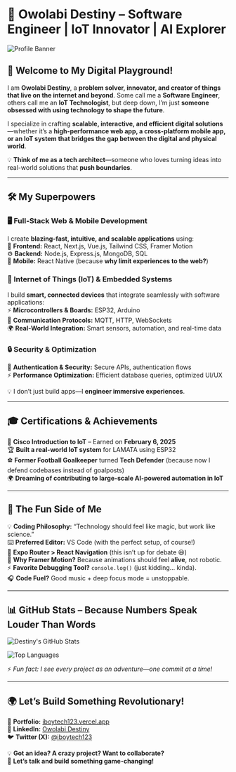 # 🚀 Owolabi Destiny – Software Engineer | IoT Innovator | AI Explorer  

![Profile Banner](https://raw.githubusercontent.com/owolabijunior12/owolabijunior12/main/banner.png)  

## 👋 Welcome to My Digital Playground!  

I am **Owolabi Destiny**, a **problem solver, innovator, and creator of things that live on the internet and beyond**. Some call me a **Software Engineer**, others call me an **IoT Technologist**, but deep down, I’m just **someone obsessed with using technology to shape the future**.  

I specialize in crafting **scalable, interactive, and efficient digital solutions**—whether it’s a **high-performance web app, a cross-platform mobile app, or an IoT system that bridges the gap between the digital and physical world**.  

💡 **Think of me as a tech architect**—someone who loves turning ideas into real-world solutions that **push boundaries**.  

---

## 🛠️ **My Superpowers**  

### **🖥️ Full-Stack Web & Mobile Development**  
I create **blazing-fast, intuitive, and scalable applications** using:  
🚀 **Frontend:** React, Next.js, Vue.js, Tailwind CSS, Framer Motion  
⚙️ **Backend:** Node.js, Express.js, MongoDB, SQL  
📱 **Mobile:** React Native (because **why limit experiences to the web?**)  

### **🔌 Internet of Things (IoT) & Embedded Systems**  
I build **smart, connected devices** that integrate seamlessly with software applications:  
⚡ **Microcontrollers & Boards:** ESP32, Arduino  
📡 **Communication Protocols:** MQTT, HTTP, WebSockets  
🌍 **Real-World Integration:** Smart sensors, automation, and real-time data  
 

### **🔒 Security & Optimization**  
🔐 **Authentication & Security:** Secure APIs, authentication flows  
⚡ **Performance Optimization:** Efficient database queries, optimized UI/UX  

💡 I don’t just build apps—I **engineer immersive experiences**.  

---

## 🎓 **Certifications & Achievements**  

📜 **Cisco Introduction to IoT** – Earned on **February 6, 2025**  
🏆 **Built a real-world IoT system** for LAMATA using ESP32  
⚽ **Former Football Goalkeeper** turned **Tech Defender** (because now I defend codebases instead of goalposts)  
🌍 **Dreaming of contributing to large-scale AI-powered automation in IoT**  

---

## 🤯 **The Fun Side of Me**  

💡 **Coding Philosophy:** “Technology should feel like magic, but work like science.”  
⌨️ **Preferred Editor:** VS Code (with the perfect setup, of course!)  
🚀 **Expo Router > React Navigation** (this isn’t up for debate 😆)  
🎨 **Why Framer Motion?** Because animations should feel **alive**, not robotic.  
⚡ **Favorite Debugging Tool?** `console.log()` (just kidding… kinda).  
🎧 **Code Fuel?** Good music + deep focus mode = unstoppable.  

---

## 📊 **GitHub Stats – Because Numbers Speak Louder Than Words**  

![Destiny's GitHub Stats](https://github-readme-stats.vercel.app/api?username=owolabijunior12&show_icons=true&theme=radical)  

![Top Languages](https://github-readme-stats.vercel.app/api/top-langs/?username=owolabijunior12&layout=compact&theme=radical)  

⚡ *Fun fact: I see every project as an adventure—one commit at a time!*  

---

## 🌍 **Let’s Build Something Revolutionary!**  

🚀 **Portfolio:** [iboytech123.vercel.app](https://iboytech123.vercel.app/)  
📍 **LinkedIn:** [Owolabi Destiny](https://www.linkedin.com/in/owolabi-destiny-oluwanifemi-231222265)  
🐦 **Twitter (X):** [@iboytech123](https://twitter.com/iboytech123)  
 

💡 **Got an idea? A crazy project? Want to collaborate?**  
🔗 **Let’s talk and build something game-changing!**  
